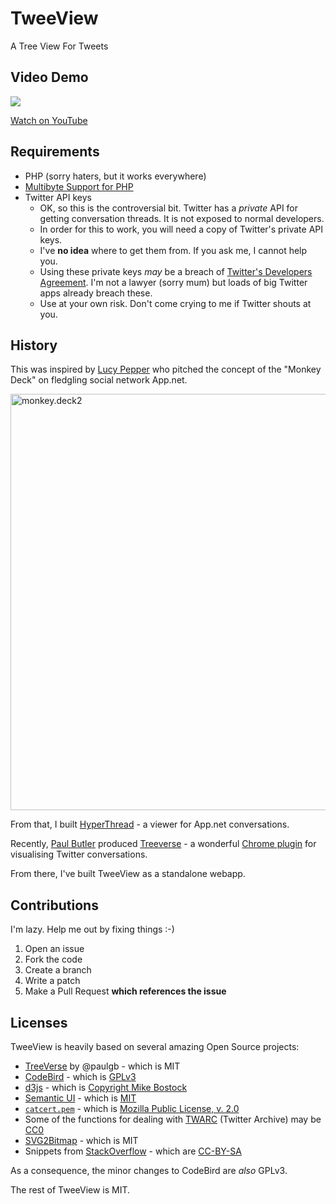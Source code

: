 # TweeView

A Tree View For Tweets

## Video Demo

<a href="https://www.youtube.com/embed/-_WYtn6rlfM"><img src="https://pbs.twimg.com/media/C58lgHYWYAA7U_A.jpg:small" /></a>

[Watch on YouTube](https://youtu.be/-_WYtn6rlfM)

## Requirements

* PHP (sorry haters, but it works everywhere)
* [Multibyte Support for PHP](http://php.net/manual/en/mbstring.installation.php)
* Twitter API keys
	* OK, so this is the controversial bit.  Twitter has a *private* API for getting conversation threads.  It is not exposed to normal developers.
	* In order for this to work, you will need a copy of Twitter's private API keys.
	* I've **no idea** where to get them from. If you ask me, I cannot help you.
	* Using these private keys *may* be a breach of [Twitter's Developers Agreement](https://dev.twitter.com/overview/terms/agreement-and-policy). I'm not a lawyer (sorry mum) but loads of big Twitter apps already breach these.
	* Use at your own risk. Don't come crying to me if Twitter shouts at you.

## History

This was inspired by [Lucy Pepper](http://www.lucypepper.com/lp/) who pitched the concept of the "Monkey Deck" on fledgling social network App.net.

<a data-flickr-embed="true" data-footer="true"  href="https://www.flickr.com/photos/unkemptwomen/8080741422/in/photostream/" title="monkey.deck2"><img src="https://c1.staticflickr.com/9/8324/8080741422_267d0213c7_h.jpg" width="1600" height="666" alt="monkey.deck2"></a><script async src="//embedr.flickr.com/assets/client-code.js" charset="utf-8"></script>

From that, I built [HyperThread](https://shkspr.mobi/blog/2012/09/visualising-conversation-threads-in-hyperbolic-space/) - a viewer for App.net conversations.

Recently, [Paul Butler](http://www.paulbutler.org/) produced [Treeverse](https://github.com/paulgb/Treeverse) - a wonderful [Chrome plugin](https://chrome.google.com/webstore/detail/treeverse/aahmjdadniahaicebomlagekkcnlcila) for visualising Twitter conversations.

From there, I've built TweeView as a standalone webapp.

## Contributions

I'm lazy. Help me out by fixing things :-)

1. Open an issue
1. Fork the code
1. Create a branch
1. Write a patch
1. Make a Pull Request **which references the issue**

## Licenses

TweeView is heavily based on several amazing Open Source projects:

* [TreeVerse](https://github.com/paulgb/Treeverse) by @paulgb - which is MIT
* [CodeBird](https://github.com/jublonet/codebird-php) - which is [GPLv3](https://github.com/jublonet/codebird-php/blob/develop/LICENSE)
* [d3js](https://d3js.org/) - which is [Copyright Mike Bostock](https://github.com/d3/d3/blob/master/LICENSE)
* [Semantic UI](https://github.com/semantic-org/semantic-ui/) - which is [MIT](https://github.com/Semantic-Org/Semantic-UI/blob/master/LICENSE.md)
* [`catcert.pem`](https://curl.haxx.se/docs/caextract.html) - which is [Mozilla Public License, v. 2.0](https://hg.mozilla.org/releases/mozilla-release/raw-file/default/security/nss/lib/ckfw/builtins/certdata.txt)
* Some of the functions for dealing with [TWARC](https://github.com/DocNow/twarc/) (Twitter Archive) may be [CC0](https://github.com/DocNow/twarc/blob/master/LICENSE)
* [SVG2Bitmap](https://github.com/Kaiido/SVG2Bitmap) - which is MIT
* Snippets from [StackOverflow](https://stackexchange.com/legal) - which are [CC-BY-SA](https://creativecommons.org/licenses/by-sa/3.0/)

As a consequence, the minor changes to CodeBird are *also* GPLv3.

The rest of TweeView is MIT.
